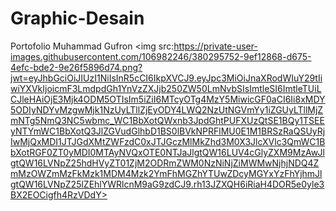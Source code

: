 # Graphic-Desain
Portofolio Muhammad Gufron
<img src:https://private-user-images.githubusercontent.com/106982246/380295752-9ef12868-d675-4efc-bde2-9e26f5896d74.png?jwt=eyJhbGciOiJIUzI1NiIsInR5cCI6IkpXVCJ9.eyJpc3MiOiJnaXRodWIuY29tIiwiYXVkIjoicmF3LmdpdGh1YnVzZXJjb250ZW50LmNvbSIsImtleSI6ImtleTUiLCJleHAiOjE3Mjk4ODM5OTIsIm5iZiI6MTcyOTg4MzY5MiwicGF0aCI6Ii8xMDY5ODIyNDYvMzgwMjk1NzUyLTllZjEyODY4LWQ2NzUtNGVmYy1iZGUyLTllMjZmNTg5NmQ3NC5wbmc_WC1BbXotQWxnb3JpdGhtPUFXUzQtSE1BQy1TSEEyNTYmWC1BbXotQ3JlZGVudGlhbD1BS0lBVkNPRFlMU0E1M1BRSzRaQSUyRjIwMjQxMDI1JTJGdXMtZWFzdC0xJTJGczMlMkZhd3M0X3JlcXVlc3QmWC1BbXotRGF0ZT0yMDI0MTAyNVQxOTE0NTJaJlgtQW16LUV4cGlyZXM9MzAwJlgtQW16LVNpZ25hdHVyZT01ZjM2ODRmZWM0NzNiNjZiMWMwNjhjNDQ4ZmMzOWZmMzFkMzk1MDM4Mzk2YmFhMGZhYTUwZDcyMGYxYzFhYjhmJlgtQW16LVNpZ25lZEhlYWRlcnM9aG9zdCJ9.rh13JZXQH6iRiaH4DOR5e0yle3BX2EOCigfh4RzVDdY>
